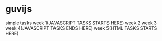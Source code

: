 # guvijs
simple tasks
week 1(JAVASCRIPT TASKS STARTS HERE)
week 2
week 3
week 4(JAVASCRIPT TASKS ENDS HERE)
week 5(HTML TASKS STARTS HERE)
